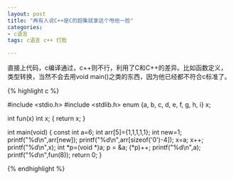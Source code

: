 ```yaml
---
layout: post
title: "再有人说C++是C的超集就拿这个甩他一脸"
categories:
- c语言
tags: c语言 c++ 打脸

---
```


直接上代码，c编译通过，c++则不行，利用了C和C++的差异。比如函数定义，类型转换，当然不会去用void main()之类的东西，因为他已经都不符合c标准了。

{% highlight c %}

#include <stdio.h>
#include <stdlib.h>
enum {a, b, c, d, e, f, g, h, i} x;

int fun(x)
int x;
{
    return x;
}

int main(void)
{
    const int a=6;
    int arr[5]={1,1,1,1,1};
    int new=1;
    printf("%d\n",arr[new]);
    printf("%d\n",arr[sizeof('0')-4]);
    x=a;
    x++;
    printf("%d\n",x);
    int *p=(void *)a;
    p = &a;
    (*p)++;
    printf("%d\n",a);
    printf("%d\n",fun(8));
    return 0;
}

{% endhighlight %}